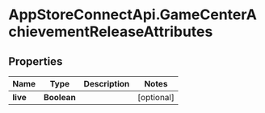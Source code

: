# AppStoreConnectApi.GameCenterAchievementReleaseAttributes

## Properties

Name | Type | Description | Notes
------------ | ------------- | ------------- | -------------
**live** | **Boolean** |  | [optional] 


